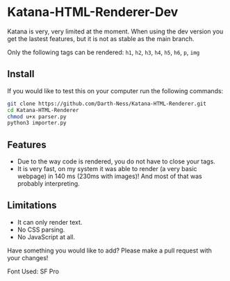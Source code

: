 # Katana-HTML-Renderer-Dev

Katana is very, very limited at the moment.
When using the dev version you get the lastest features, but it is not as stable as the main branch.

Only the following tags can be rendered: `h1`, `h2`, `h3`, `h4`, `h5`, `h6`, `p`, `img`

## Install
If you would like to test this on your computer run the following commands:
```bash
git clone https://github.com/Darth-Ness/Katana-HTML-Renderer.git
cd Katana-HTML-Renderer
chmod u+x parser.py
python3 importer.py
```
  
## Features
- Due to the way code is rendered, you do not have to close your tags.
- It is very fast, on my system it was able to render (a very basic webpage) in 140 ms (230ms with images)! And most of that was probably interpreting.
  
## Limitations
- It can only render text.
- No CSS parsing.
- No JavaScript at all.
  
Have something you would like to add? Please make a pull request with your changes!

Font Used: SF Pro
